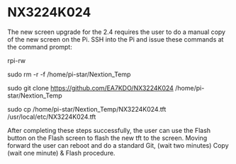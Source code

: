# NX3224K024
The new screen upgrade for the 2.4 requires the user to do a manual copy of the new screen on the Pi. 
SSH into the Pi and issue these commands at the command prompt:

rpi-rw

sudo rm -r -f /home/pi-star/Nextion_Temp

sudo git clone https://github.com/EA7KDO/NX3224K024 /home/pi-star/Nextion_Temp

sudo cp /home/pi-star/Nextion_Temp/NX3224K024.tft /usr/local/etc/NX3224K024.tft

After completing these steps successfully, the user can use the Flash button on the Flash screen to flash the new tft to the screen.
Moving forward the user can reboot and do a standard Git, (wait two minutes) Copy (wait one  minute) & Flash procedure.
